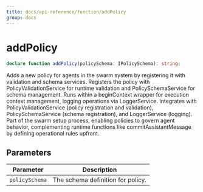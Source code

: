 ```yaml
---
title: docs/api-reference/function/addPolicy
group: docs
---
```


# addPolicy

```ts
declare function addPolicy(policySchema: IPolicySchema): string;
```

Adds a new policy for agents in the swarm system by registering it with validation and schema services.
Registers the policy with PolicyValidationService for runtime validation and PolicySchemaService for schema management.
Runs within a beginContext wrapper for execution context management, logging operations via LoggerService.
Integrates with PolicyValidationService (policy registration and validation), PolicySchemaService (schema registration),
and LoggerService (logging). Part of the swarm setup process, enabling policies to govern agent behavior,
complementing runtime functions like commitAssistantMessage by defining operational rules upfront.

## Parameters

| Parameter | Description |
|-----------|-------------|
| `policySchema` | The schema definition for policy. |
